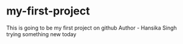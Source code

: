 # my-first-project

This is going to be my first project on github
Author - Hansika Singh
<br>
trying something new today
